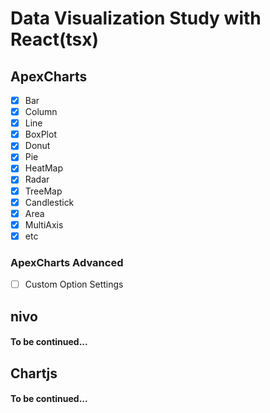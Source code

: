 # Data Visualization Study with React(tsx)

## ApexCharts

- [x] Bar
- [x] Column
- [x] Line
- [x] BoxPlot
- [x] Donut
- [x] Pie
- [x] HeatMap
- [x] Radar
- [x] TreeMap
- [x] Candlestick
- [x] Area
- [x] MultiAxis
- [x] etc

### ApexCharts Advanced

- [ ] Custom Option Settings

## nivo

#### To be continued...

## Chartjs

#### To be continued...

